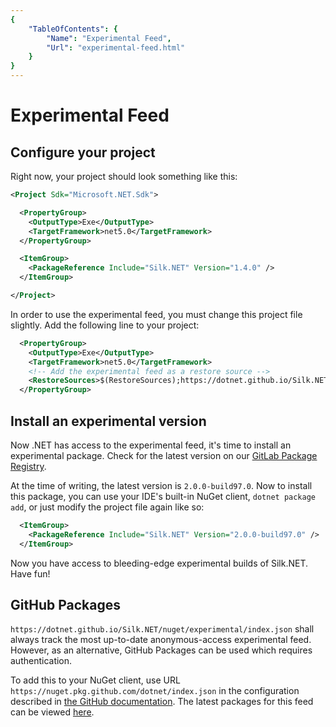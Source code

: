 ```yaml
---
{
    "TableOfContents": {
        "Name": "Experimental Feed",
        "Url": "experimental-feed.html"
    }
}
---
```


# Experimental Feed

<?# Warning "The experimental feed is not recommended for use for anything beyond playing around with the new features. We don't officially support these builds as they may be unstable, and should not be used in production." /?>

<?# Note "Changes in the experimental feed happen rapidly. We recommend joining the [Silk.NET Discord server](https://discord.gg/DTHHXRt) so that you can keep up with development." /?>

## Configure your project

Right now, your project should look something like this:

```xml
<Project Sdk="Microsoft.NET.Sdk">

  <PropertyGroup>
    <OutputType>Exe</OutputType>
    <TargetFramework>net5.0</TargetFramework>
  </PropertyGroup>

  <ItemGroup>
    <PackageReference Include="Silk.NET" Version="1.4.0" />
  </ItemGroup>

</Project>
```

In order to use the experimental feed, you must change this project file slightly. Add the following line to your project:

```xml
  <PropertyGroup>
    <OutputType>Exe</OutputType>
    <TargetFramework>net5.0</TargetFramework>
    <!-- Add the experimental feed as a restore source -->
    <RestoreSources>$(RestoreSources);https://dotnet.github.io/Silk.NET/nuget/experimental/index.json</RestoreSources>
  </PropertyGroup>
```

## Install an experimental version

Now .NET has access to the experimental feed, it's time to install an experimental package. Check for the latest version on our [GitLab Package Registry](https://gitlab.com/silkdotnet/Silk.NET/-/packages).

At the time of writing, the latest version is `2.0.0-build97.0`. Now to install this package, you can use your IDE's built-in NuGet client, `dotnet package add`, or just modify the project file again like so:

```xml
  <ItemGroup>
    <PackageReference Include="Silk.NET" Version="2.0.0-build97.0" />
  </ItemGroup>
```

<?# Warning "Experimental Feed builds may be deleted without warning at the Silk.NET team's discretion." /?>

Now you have access to bleeding-edge experimental builds of Silk.NET. Have fun!

## GitHub Packages

`https://dotnet.github.io/Silk.NET/nuget/experimental/index.json` shall always track the most up-to-date anonymous-access experimental feed. However, as an alternative, GitHub Packages can be used which requires authentication.

To add this to your NuGet client, use URL `https://nuget.pkg.github.com/dotnet/index.json` in the configuration described in [the GitHub documentation](https://docs.github.com/en/packages/working-with-a-github-packages-registry/working-with-the-nuget-registry). The latest packages for this feed can be viewed [here](https://github.com/orgs/dotnet/packages?repo_name=Silk.NET).
